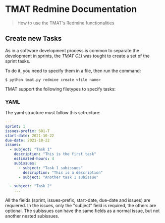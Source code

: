 # TMAT Redmine Documentation

> How to use the TMAT's Redmine functionalities

## Create new Tasks

As in a software development process is common to separate the
development in sprints, the _TMAT CLI_ was tought to create a set of
the sprint tasks.

To do it, you need to specify them in a file, then run the command:

```
$ python tmat.py redmine create <file name>
```

TMAT support the following filetypes to specify tasks:

### YAML

The yaml structure must follow this sctructure:

```yaml
---
sprint: 1
issues-prefix: S01-T
start-date: 2021-10-22
due-date: 2021-10-22
issues:
  - subject: "Task 1"
    description: "This is the first task"
    estimated-hours: 4
    subissues:
      - subject: "Task 1 subissues"
        description: "This is a description"
      - subject: "Another task 1 subissue"

  - subject: "Task 2"
    ...
```

All the fields (sprint, issues-prefix, start-date, due-date and issues)
are requiered. In the issues, only the "subject" field is required, the
others are optional. The subissues can have the same fields as a normal
issue, but not another nested subissues.
